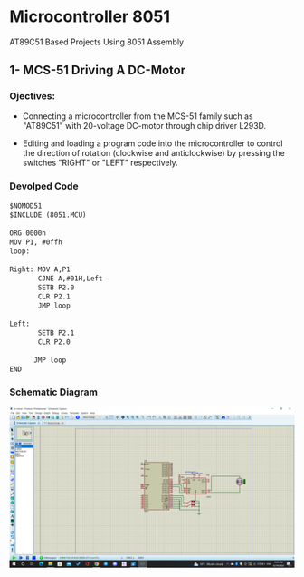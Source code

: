 # Microcontroller 8051 
AT89C51 Based Projects Using 8051 Assembly 

## 1- MCS-51 Driving A DC-Motor
### Ojectives:
- Connecting a microcontroller from the MCS-51 family such as "AT89C51" with 20-voltage DC-motor through chip driver L293D.

- Editing and loading a program code into the microcontroller to control the direction of rotation (clockwise and anticlockwise) by pressing the switches "RIGHT" or "LEFT" respectively.

### Devolped Code
    
```
$NOMOD51
$INCLUDE (8051.MCU)

ORG 0000h
MOV P1, #0ffh
loop:

Right: MOV A,P1
       CJNE A,#01H,Left
       SETB P2.0
       CLR P2.1
       JMP loop
       
Left:
       SETB P2.1
       CLR P2.0

      JMP loop
END
```
### Schematic Diagram
![Diagram](https://github.com/ahmed79ramdan/8051_MCS/blob/master/MCS-51%20Driving%20A%20DC-Motor/Screenshot%20(447).png)
